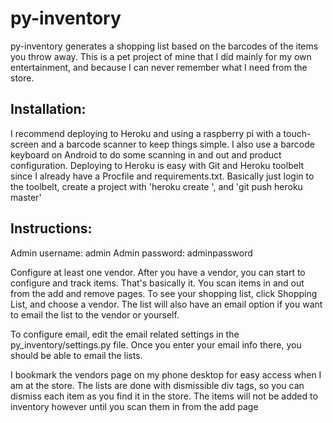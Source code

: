 # py-inventory
py-inventory generates a shopping list based on the barcodes of the items you throw away. This is a pet project of mine that I did mainly for my own entertainment, and because I can never remember what I need from the store. 

## Installation:
I recommend deploying to Heroku and using a raspberry pi with a touch-screen and a barcode scanner to keep things simple. I also use a barcode keyboard on Android to do some scanning in and out and product configuration. Deploying to Heroku is easy with Git and Heroku toolbelt since I already have a Procfile and requirements.txt. Basically just login to the toolbelt, create a project with 'heroku create <project-name>', and 'git push heroku master'

## Instructions:
Admin username: admin
Admin password: adminpassword

Configure at least one vendor. After you have a vendor, you can start to configure and track items. That's basically it. You scan items in and out from the add and remove pages. To see your shopping list, click Shopping List, and choose a vendor. The list will also have an email option if you want to email the list to the vendor or yourself.

To configure email, edit the email related settings in the py_inventory/settings.py file. Once you enter your email info there, you should be able to email the lists.

I bookmark the vendors page on my phone desktop for easy access when I am at the store. The lists are done with dismissible div tags, so you can dismiss each item as you find it in the store. The items will not be added to inventory however until you scan them in from the add page
